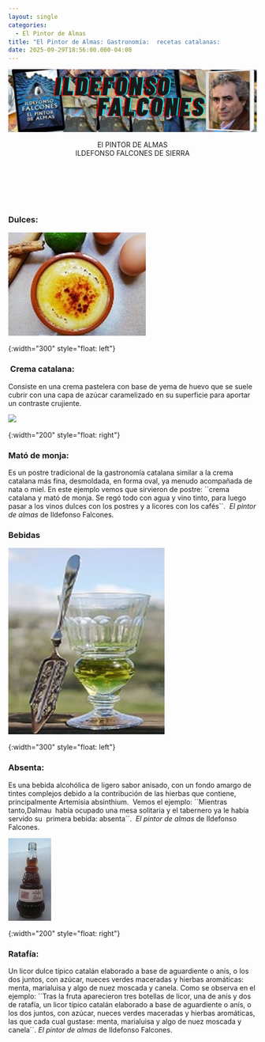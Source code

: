 ```yaml
---
layout: single
categories:
  - El Pintor de Almas
title: "El Pintor de Almas: Gastronomía:  recetas catalanas:           "
date: 2025-09-29T18:56:00.000-04:00
---
```

![](/assets/img/banner-el-pintor-de-almas.png)

<center>El PINTOR DE ALMAS</center> 
<center>ILDEFONSO FALCONES DE SIERRA</center>

![]()

![]()

![]()

### Dulces:

![](/assets/img/crema-catalana.jpg)

{:width="300" style="float: left"}

###  Crema catalana:

Consiste en una crema pastelera con base de yema de huevo que se suele cubrir con una capa de azúcar caramelizado en su superficie para aportar un contraste crujiente.​ 

![](/assets/img/mató.jpg)

{:width="200" style="float: right"}

### Mató de monja: 

Es un postre tradicional de la gastronomía catalana similar a la crema catalana más fina, desmoldada, en forma oval, ya menudo acompañada de nata o miel. En este ejemplo vemos que sirvieron de postre: ´´crema catalana y mató de monja. Se regó todo con agua y vino tinto, para luego pasar a los vinos dulces con los postres y a licores con los cafés´´.  *El pintor de almas* de Ildefonso Falcones.

### Bebidas

![](/assets/img/absenta.jpg)

{:width="300" style="float: left"}

### Absenta: 

Es una bebida alcohólica de ligero sabor anisado, con un fondo amargo de tintes complejos debido a la contribución de las hierbas que contiene, principalmente Artemisia absinthium.  Vemos el ejemplo: ´´Mientras tanto,Dalmau  había ocupado una mesa solitaria y el tabernero ya le había servido su  primera bebida: absenta´´.   *El pintor de almas* de Ildefonso Falcones.

![](/assets/img/ratafia.jpg)

{:width="200" style="float: right"}

### Ratafía: 

Un licor dulce típico catalán elaborado a base de aguardiente o anís, o los dos juntos, con azúcar, nueces verdes maceradas y hierbas aromáticas: menta, marialuisa y algo de nuez moscada y canela. Como se observa en el ejemplo: ´´Tras la fruta aparecieron tres botellas de licor, una de anís y dos de ratafía, un licor típico catalán
elaborado a base de aguardiente o anís, o los dos juntos, con azúcar, nueces verdes maceradas y hierbas aromáticas, las que cada cual gustase: menta, marialuisa y algo de nuez moscada y canela´´. *El pintor de almas* de Ildefonso Falcones.
